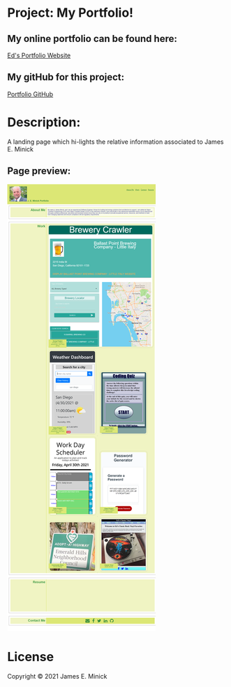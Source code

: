 
# Project: My Portfolio!
   ## My online portfolio can be found here:
   [Ed's Portfolio Website](https://jeminick.github.io/JEM-Portfolio/)
   ## My gitHub for this project:
   [Portfolio GitHub](https://github.com/JEMinick/JEM-Portfolio)

# Description:
   A landing page which hi-lights the relative information associated to James E. Minick

## Page preview:
![Screen shot:](./assets/images/JEM-Portfolio(v2).PNG?raw=true)

# License
Copyright © 2021 James E. Minick

